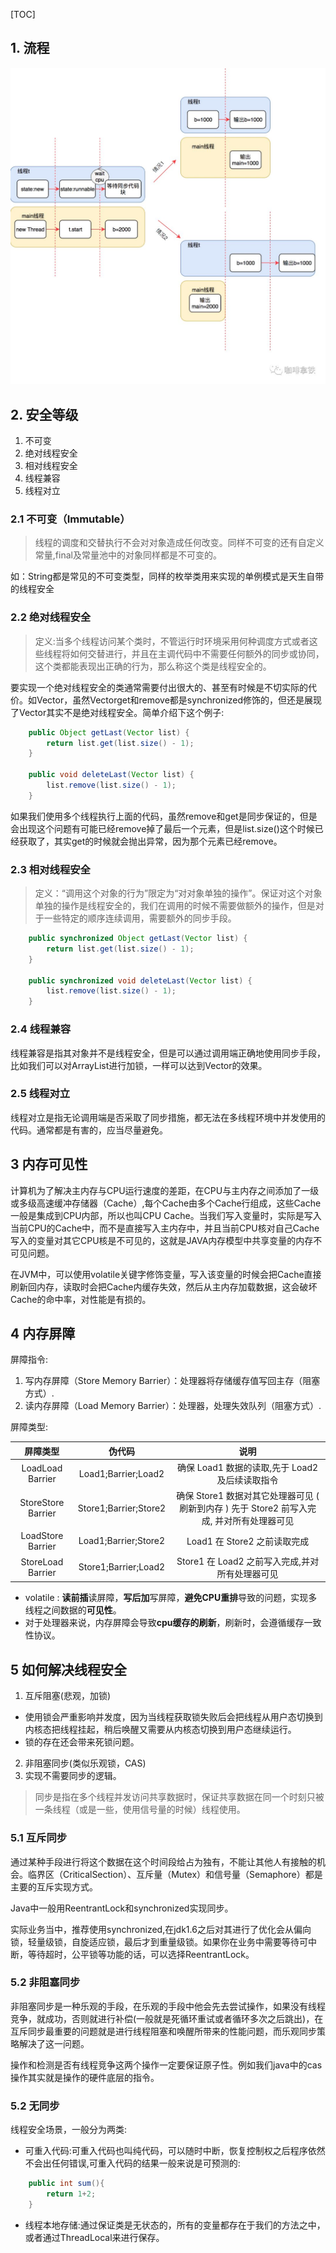 [TOC]

## 1. 流程
![](media/sync.jpeg)

## 2. 安全等级
1. 不可变
2. 绝对线程安全
3. 相对线程安全
4. 线程兼容
5. 线程对立

### 2.1 不可变（Immutable）
> 线程的调度和交替执行不会对对象造成任何改变。同样不可变的还有自定义常量,final及常量池中的对象同样都是不可变的。

如：String都是常见的不可变类型，同样的枚举类用来实现的单例模式是天生自带的线程安全

### 2.2 绝对线程安全
> 定义:当多个线程访问某个类时，不管运行时环境采用何种调度方式或者这些线程将如何交替进行，并且在主调代码中不需要任何额外的同步或协同，这个类都能表现出正确的行为，那么称这个类是线程安全的。

要实现一个绝对线程安全的类通常需要付出很大的、甚至有时候是不切实际的代价。如Vector，虽然Vectorget和remove都是synchronized修饰的，但还是展现了Vector其实不是绝对线程安全。简单介绍下这个例子:

```java
    public Object getLast(Vector list) {
        return list.get(list.size() - 1);
    }

    public void deleteLast(Vector list) {
        list.remove(list.size() - 1);
    }
```
如果我们使用多个线程执行上面的代码，虽然remove和get是同步保证的，但是会出现这个问题有可能已经remove掉了最后一个元素，但是list.size()这个时候已经获取了，其实get的时候就会抛出异常，因为那个元素已经remove。

### 2.3 相对线程安全
> 定义：“调用这个对象的行为”限定为“对对象单独的操作”。保证对这个对象单独的操作是线程安全的，我们在调用的时候不需要做额外的操作，但是对于一些特定的顺序连续调用，需要额外的同步手段。
```java
    public synchronized Object getLast(Vector list) {
        return list.get(list.size() - 1);
    }

    public synchronized void deleteLast(Vector list) {
        list.remove(list.size() - 1);
    }
```

### 2.4 线程兼容
线程兼容是指其对象并不是线程安全，但是可以通过调用端正确地使用同步手段，比如我们可以对ArrayList进行加锁，一样可以达到Vector的效果。

### 2.5 线程对立
线程对立是指无论调用端是否采取了同步措施，都无法在多线程环境中并发使用的代码。通常都是有害的，应当尽量避免。

## 3 内存可见性

计算机为了解决主内存与CPU运行速度的差距，在CPU与主内存之间添加了一级或多级高速缓冲存储器（Cache）,每个Cache由多个Cache行组成，这些Cache一般是集成到CPU内部，所以也叫CPU Cache。当我们写入变量时，实际是写入当前CPU的Cache中，而不是直接写入主内存中，并且当前CPU核对自己Cache写入的变量对其它CPU核是不可见的，这就是JAVA内存模型中共享变量的内存不可见问题。

在JVM中，可以使用volatile关键字修饰变量，写入该变量的时候会把Cache直接刷新回内存，读取时会把Cache内缓存失效，然后从主内存加载数据，这会破坏Cache的命中率，对性能是有损的。

## 4 内存屏障

屏障指令:
1. 写内存屏障（Store Memory Barrier）：处理器将存储缓存值写回主存（阻塞方式）.
2. 读内存屏障（Load Memory Barrier）：处理器，处理失效队列（阻塞方式）.

屏障类型:

|      屏障类型         |        伪代码         |          说明            |
| :------------------: | :------------------: | :---------------------: |
| LoadLoad Barrier     | Load1;Barrier;Load2  | 确保 Load1 数据的读取,先于 Load2 及后续读取指令 |
| StoreStore Barrier   | Store1;Barrier;Store2 | 确保 Store1 数据对其它处理器可见 ( 刷新到内存 ) 先于 Store2 前写入完成, 并对所有处理器可见 |
| LoadStore Barrier    | Load1;Barrier;Store2  | Load1 在 Store2 之前读取完成 |
| StoreLoad Barrier | Store1;Barrier;Load2 | Store1 在 Load2 之前写入完成,并对所有处理器可见 |

- volatile : **读前插**读屏障，**写后加**写屏障，**避免CPU重排**导致的问题，实现多线程之间数据的**可见性**。
- 对于处理器来说，内存屏障会导致**cpu缓存的刷新**，刷新时，会遵循缓存一致性协议。

## 5 如何解决线程安全
1. 互斥阻塞(悲观，加锁)
  - 使用锁会严重影响并发度，因为当线程获取锁失败后会把线程从用户态切换到内核态把线程挂起，稍后唤醒又需要从内核态切换到用户态继续运行。
  - 锁的存在还会带来死锁问题。
2. 非阻塞同步(类似乐观锁，CAS)
3. 实现不需要同步的逻辑。

> 同步是指在多个线程并发访问共享数据时，保证共享数据在同一个时刻只被一条线程（或是一些，使用信号量的时候）线程使用。

### 5.1 互斥同步
通过某种手段进行将这个数据在这个时间段给占为独有，不能让其他人有接触的机会。临界区（CriticalSection）、互斥量（Mutex）和信号量（Semaphore）都是主要的互斥实现方式。

Java中一般用ReentrantLock和synchronized实现同步。 

实际业务当中，推荐使用synchronized,在jdk1.6之后对其进行了优化会从偏向锁，轻量级锁，自旋适应锁，最后才到重量级锁。如果你在业务中需要等待可中断，等待超时，公平锁等功能的话，可以选择ReentrantLock。

### 5.2 非阻塞同步
非阻塞同步是一种乐观的手段，在乐观的手段中他会先去尝试操作，如果没有线程竞争，就成功，否则就进行补偿(一般就是死循环重试或者循环多次之后跳出)，在互斥同步最重要的问题就是进行线程阻塞和唤醒所带来的性能问题，而乐观同步策略解决了这一问题。

操作和检测是否有线程竞争这两个操作一定要保证原子性。例如我们java中的cas操作其实就是操作的硬件底层的指令。

### 5.2 无同步
线程安全场景，一般分为两类:
- 可重入代码:可重入代码也叫纯代码，可以随时中断，恢复控制权之后程序依然不会出任何错误,可重入代码的结果一般来说是可预测的:
```java
    public int sum(){
        return 1+2;
    }
```

- 线程本地存储:通过保证类是无状态的，所有的变量都存在于我们的方法之中，或者通过ThreadLocal来进行保存。